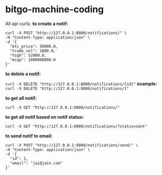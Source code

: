# bitgo-machine-coding

All api curls:
**to create a notif:**

```
curl -X POST "http://127.0.0.1:8000/notifications/" \
-H "Content-Type: application/json" \
-d '{
  "btc_price": 50000.0,
  "trade_vol": 1000.0,
  "high": 52000.0,
  "mcap": 1000000000.0
}'
```


**to delete a notif:**

```curl -X DELETE "http://127.0.0.1:8000/notifications/{id}"```
**example:** 
```curl -X DELETE "http://127.0.0.1:8000/notifications/1"```


**to get all notif:**

```curl -X GET "http://127.0.0.1:8000/notifications/"```

**to get all notif based on notif status:**

```curl -X GET "http://127.0.0.1:8000/notifications/?status=sent"```

**to send notif to email:**

```
curl -X POST "http://127.0.0.1:8000/notifications/send/" \
-H "Content-Type: application/json" \
-d '{
  "id": 1,
  "email": "jai@jain.com"
}'
```
